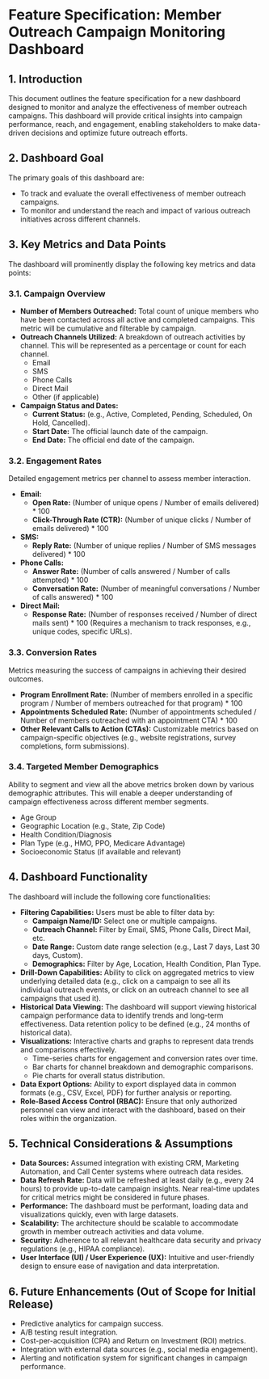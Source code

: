 # Feature Specification: Member Outreach Campaign Monitoring Dashboard

## 1. Introduction
This document outlines the feature specification for a new dashboard designed to monitor and analyze the effectiveness of member outreach campaigns. This dashboard will provide critical insights into campaign performance, reach, and engagement, enabling stakeholders to make data-driven decisions and optimize future outreach efforts.

## 2. Dashboard Goal
The primary goals of this dashboard are:
*   To track and evaluate the overall effectiveness of member outreach campaigns.
*   To monitor and understand the reach and impact of various outreach initiatives across different channels.

## 3. Key Metrics and Data Points

The dashboard will prominently display the following key metrics and data points:

### 3.1. Campaign Overview
*   **Number of Members Outreached:** Total count of unique members who have been contacted across all active and completed campaigns. This metric will be cumulative and filterable by campaign.
*   **Outreach Channels Utilized:** A breakdown of outreach activities by channel. This will be represented as a percentage or count for each channel.
    *   Email
    *   SMS
    *   Phone Calls
    *   Direct Mail
    *   Other (if applicable)
*   **Campaign Status and Dates:**
    *   **Current Status:** (e.g., Active, Completed, Pending, Scheduled, On Hold, Cancelled).
    *   **Start Date:** The official launch date of the campaign.
    *   **End Date:** The official end date of the campaign.

### 3.2. Engagement Rates
Detailed engagement metrics per channel to assess member interaction.
*   **Email:**
    *   **Open Rate:** (Number of unique opens / Number of emails delivered) * 100
    *   **Click-Through Rate (CTR):** (Number of unique clicks / Number of emails delivered) * 100
*   **SMS:**
    *   **Reply Rate:** (Number of unique replies / Number of SMS messages delivered) * 100
*   **Phone Calls:**
    *   **Answer Rate:** (Number of calls answered / Number of calls attempted) * 100
    *   **Conversation Rate:** (Number of meaningful conversations / Number of calls answered) * 100
*   **Direct Mail:**
    *   **Response Rate:** (Number of responses received / Number of direct mails sent) * 100 (Requires a mechanism to track responses, e.g., unique codes, specific URLs).

### 3.3. Conversion Rates
Metrics measuring the success of campaigns in achieving their desired outcomes.
*   **Program Enrollment Rate:** (Number of members enrolled in a specific program / Number of members outreached for that program) * 100
*   **Appointments Scheduled Rate:** (Number of appointments scheduled / Number of members outreached with an appointment CTA) * 100
*   **Other Relevant Calls to Action (CTAs):** Customizable metrics based on campaign-specific objectives (e.g., website registrations, survey completions, form submissions).

### 3.4. Targeted Member Demographics
Ability to segment and view all the above metrics broken down by various demographic attributes. This will enable a deeper understanding of campaign effectiveness across different member segments.
*   Age Group
*   Geographic Location (e.g., State, Zip Code)
*   Health Condition/Diagnosis
*   Plan Type (e.g., HMO, PPO, Medicare Advantage)
*   Socioeconomic Status (if available and relevant)

## 4. Dashboard Functionality

The dashboard will include the following core functionalities:

*   **Filtering Capabilities:** Users must be able to filter data by:
    *   **Campaign Name/ID:** Select one or multiple campaigns.
    *   **Outreach Channel:** Filter by Email, SMS, Phone Calls, Direct Mail, etc.
    *   **Date Range:** Custom date range selection (e.g., Last 7 days, Last 30 days, Custom).
    *   **Demographics:** Filter by Age, Location, Health Condition, Plan Type.
*   **Drill-Down Capabilities:** Ability to click on aggregated metrics to view underlying detailed data (e.g., click on a campaign to see all its individual outreach events, or click on an outreach channel to see all campaigns that used it).
*   **Historical Data Viewing:** The dashboard will support viewing historical campaign performance data to identify trends and long-term effectiveness. Data retention policy to be defined (e.g., 24 months of historical data).
*   **Visualizations:** Interactive charts and graphs to represent data trends and comparisons effectively.
    *   Time-series charts for engagement and conversion rates over time.
    *   Bar charts for channel breakdown and demographic comparisons.
    *   Pie charts for overall status distribution.
*   **Data Export Options:** Ability to export displayed data in common formats (e.g., CSV, Excel, PDF) for further analysis or reporting.
*   **Role-Based Access Control (RBAC):** Ensure that only authorized personnel can view and interact with the dashboard, based on their roles within the organization.

## 5. Technical Considerations & Assumptions

*   **Data Sources:** Assumed integration with existing CRM, Marketing Automation, and Call Center systems where outreach data resides.
*   **Data Refresh Rate:** Data will be refreshed at least daily (e.g., every 24 hours) to provide up-to-date campaign insights. Near real-time updates for critical metrics might be considered in future phases.
*   **Performance:** The dashboard must be performant, loading data and visualizations quickly, even with large datasets.
*   **Scalability:** The architecture should be scalable to accommodate growth in member outreach activities and data volume.
*   **Security:** Adherence to all relevant healthcare data security and privacy regulations (e.g., HIPAA compliance).
*   **User Interface (UI) / User Experience (UX):** Intuitive and user-friendly design to ensure ease of navigation and data interpretation.

## 6. Future Enhancements (Out of Scope for Initial Release)

*   Predictive analytics for campaign success.
*   A/B testing result integration.
*   Cost-per-acquisition (CPA) and Return on Investment (ROI) metrics.
*   Integration with external data sources (e.g., social media engagement).
*   Alerting and notification system for significant changes in campaign performance.

